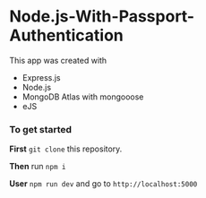 # Node.js-With-Passport-Authentication

This app was created with
* Express.js
* Node.js
* MongoDB Atlas with mongooose
* eJS

### To get started

**First** `git clone` this repository.

**Then** run `npm i`

**User** `npm run dev` and go to `http://localhost:5000`
